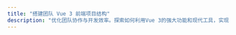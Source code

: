 ```yaml
---
title: "搭建团队 Vue 3 前端项目结构"
description: "优化团队协作与开发效率。探索如何利用Vue 3的强大功能和现代工具，实现团队协作的无缝整合。从项目结构、版本控制、代码规范等，我们将分享实用的技巧和最佳实践，帮助团队高效协作，提高项目质量。"
---
```

